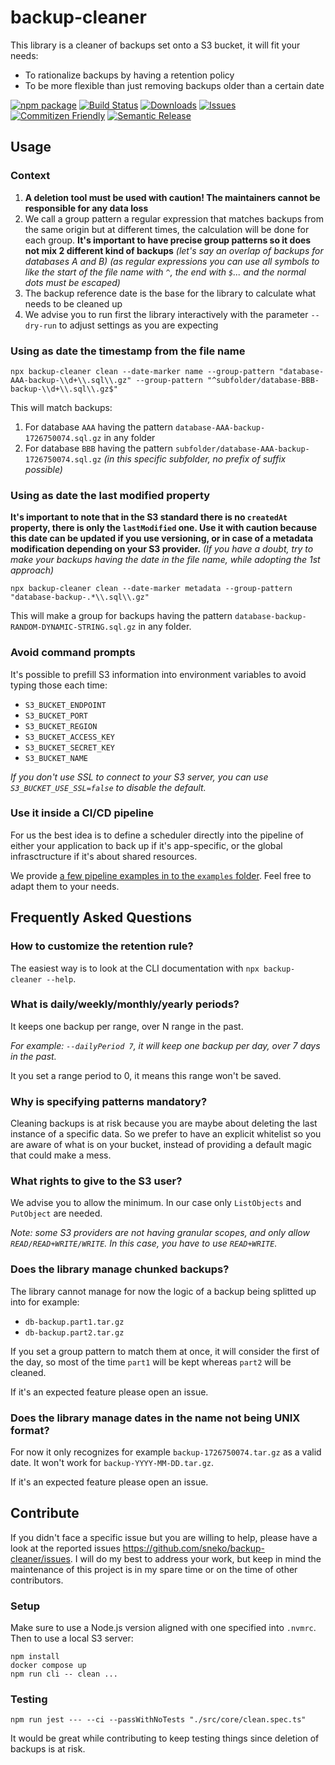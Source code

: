 # backup-cleaner

This library is a cleaner of backups set onto a S3 bucket, it will fit your needs:

- To rationalize backups by having a retention policy
- To be more flexible than just removing backups older than a certain date

[![npm package][npm-img]][npm-url]
[![Build Status][build-img]][build-url]
[![Downloads][downloads-img]][downloads-url]
[![Issues][issues-img]][issues-url]
[![Commitizen Friendly][commitizen-img]][commitizen-url]
[![Semantic Release][semantic-release-img]][semantic-release-url]

## Usage

### Context

1. **A deletion tool must be used with caution! The maintainers cannot be responsible for any data loss**
2. We call a group pattern a regular expression that matches backups from the same origin but at different times, the calculation will be done for each group. **It's important to have precise group patterns so it does not mix 2 different kind of backups** _(let's say an overlap of backups for databases A and B)_ _(as regular expressions you can use all symbols to like the start of the file name with `^`, the end with `$`... and the normal dots must be escaped)_
3. The backup reference date is the base for the library to calculate what needs to be cleaned up
4. We advise you to run first the library interactively with the parameter `--dry-run` to adjust settings as you are expecting

### Using as date the timestamp from the file name

```shell
npx backup-cleaner clean --date-marker name --group-pattern "database-AAA-backup-\\d+\\.sql\\.gz" --group-pattern "^subfolder/database-BBB-backup-\\d+\\.sql\\.gz$"
```

This will match backups:

1. For database `AAA` having the pattern `database-AAA-backup-1726750074.sql.gz` in any folder
2. For database `BBB` having the pattern `subfolder/database-AAA-backup-1726750074.sql.gz` _(in this specific subfolder, no prefix of suffix possible)_

### Using as date the last modified property

**It's important to note that in the S3 standard there is no `createdAt` property, there is only the `lastModified` one. Use it with caution because this date can be updated if you use versioning, or in case of a metadata modification depending on your S3 provider.** _(If you have a doubt, try to make your backups having the date in the file name, while adopting the 1st approach)_

```shell
npx backup-cleaner clean --date-marker metadata --group-pattern "database-backup-.*\\.sql\\.gz"
```

This will make a group for backups having the pattern `database-backup-RANDOM-DYNAMIC-STRING.sql.gz` in any folder.

### Avoid command prompts

It's possible to prefill S3 information into environment variables to avoid typing those each time:

- `S3_BUCKET_ENDPOINT`
- `S3_BUCKET_PORT`
- `S3_BUCKET_REGION`
- `S3_BUCKET_ACCESS_KEY`
- `S3_BUCKET_SECRET_KEY`
- `S3_BUCKET_NAME`

_If you don't use SSL to connect to your S3 server, you can use `S3_BUCKET_USE_SSL=false` to disable the default._

### Use it inside a CI/CD pipeline

For us the best idea is to define a scheduler directly into the pipeline of either your application to back up if it's app-specific, or the global infrasctructure if it's about shared resources.

We provide [a few pipeline examples in to the `examples` folder](./examples/). Feel free to adapt them to your needs.

## Frequently Asked Questions

### How to customize the retention rule?

The easiest way is to look at the CLI documentation with `npx backup-cleaner --help`.

### What is daily/weekly/monthly/yearly periods?

It keeps one backup per range, over N range in the past.

_For example: `--dailyPeriod 7`, it will keep one backup per day, over 7 days in the past._

It you set a range period to 0, it means this range won't be saved.

### Why is specifying patterns mandatory?

Cleaning backups is at risk because you are maybe about deleting the last instance of a specific data. So we prefer to have an explicit whitelist so you are aware of what is on your bucket, instead of providing a default magic that could make a mess.

### What rights to give to the S3 user?

We advise you to allow the minimum. In our case only `ListObjects` and `PutObject` are needed.

_Note: some S3 providers are not having granular scopes, and only allow `READ/READ+WRITE/WRITE`. In this case, you have to use `READ+WRITE`._

### Does the library manage chunked backups?

The library cannot manage for now the logic of a backup being splitted up into for example:

- `db-backup.part1.tar.gz`
- `db-backup.part2.tar.gz`

If you set a group pattern to match them at once, it will consider the first of the day, so most of the time `part1` will be kept whereas `part2` will be cleaned.

If it's an expected feature please open an issue.

### Does the library manage dates in the name not being UNIX format?

For now it only recognizes for example `backup-1726750074.tar.gz` as a valid date. It won't work for `backup-YYYY-MM-DD.tar.gz`.

If it's an expected feature please open an issue.

## Contribute

If you didn't face a specific issue but you are willing to help, please have a look at the reported issues https://github.com/sneko/backup-cleaner/issues. I will do my best to address your work, but keep in mind the maintenance of this project is in my spare time or on the time of other contributors.

### Setup

Make sure to use a Node.js version aligned with one specified into `.nvmrc`. Then to use a local S3 server:

```shell
npm install
docker compose up
npm run cli -- clean ...
```

### Testing

```shell
npm run jest --- --ci --passWithNoTests "./src/core/clean.spec.ts"
```

It would be great while contributing to keep testing things since deletion of backups is at risk.

[build-img]: https://github.com/sneko/backup-cleaner/actions/workflows/ci.yml/badge.svg?branch=main
[build-url]: https://github.com/sneko/backup-cleaner/actions/workflows/ci.yml
[downloads-img]: https://img.shields.io/npm/dt/backup-cleaner
[downloads-url]: https://www.npmtrends.com/backup-cleaner
[npm-img]: https://img.shields.io/npm/v/backup-cleaner
[npm-url]: https://www.npmjs.com/package/backup-cleaner
[issues-img]: https://img.shields.io/github/issues/sneko/backup-cleaner
[issues-url]: https://github.com/sneko/backup-cleaner/issues
[semantic-release-img]: https://img.shields.io/badge/%20%20%F0%9F%93%A6%F0%9F%9A%80-semantic--release-e10079.svg
[semantic-release-url]: https://github.com/semantic-release/semantic-release
[commitizen-img]: https://img.shields.io/badge/commitizen-friendly-brightgreen.svg
[commitizen-url]: http://commitizen.github.io/cz-cli/
